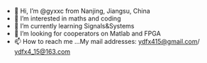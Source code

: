 - 👋 Hi, I’m @gyxxc from Nanjing, Jiangsu, China
- 👀 I’m interested in maths and coding
- 🌱 I’m currently learning Signals&Systems
- 💞️ I’m looking for cooperators on Matlab and FPGA
- 📫 How to reach me ...My mail addresses: ydfx415@gmail.com/ ydfx4_15@163.com

<!---
gyxxc/gyxxc is a ✨ special ✨ repository because its `README.md` (this file) appears on your GitHub profile.
You can click the Preview link to take a look at your changes.
--->
